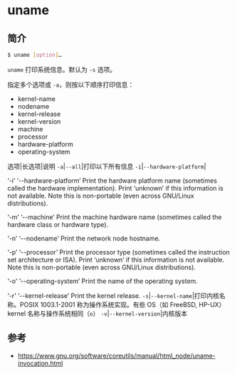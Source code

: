 # uname

## 简介

```bash
$ uname [option]…
```

`uname` 打印系统信息。默认为 `-s` 选项。

指定多个选项或 `-a`，则按以下顺序打印信息：

- kernel-name
- nodename
- kernel-release
- kernel-version
- machine
- processor
- hardware-platform
- operating-system

选项|长选项|说明
`-a`|`--all`|打印以下所有信息
`-i`|`--hardware-platform`|

‘-i’
‘--hardware-platform’
Print the hardware platform name (sometimes called the hardware implementation). Print ‘unknown’ if this information is not available. Note this is non-portable (even across GNU/Linux distributions).

‘-m’
‘--machine’
Print the machine hardware name (sometimes called the hardware class or hardware type).

‘-n’
‘--nodename’
Print the network node hostname.

‘-p’
‘--processor’
Print the processor type (sometimes called the instruction set architecture or ISA). Print ‘unknown’ if this information is not available. Note this is non-portable (even across GNU/Linux distributions).

‘-o’
‘--operating-system’
Print the name of the operating system.

‘-r’
‘--kernel-release’
Print the kernel release.
`-s`|`--kernel-name`|打印内核名称。POSIX 1003.1-2001 称为操作系统实现。有些 OS（如 FreeBSD, HP-UX）kernel 名称与操作系统相同（`o`）
`-v`|`--kernel-version`|内核版本

## 参考

- https://www.gnu.org/software/coreutils/manual/html_node/uname-invocation.html